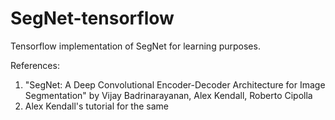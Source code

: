 # SegNet-tensorflow

Tensorflow implementation of SegNet for learning purposes.

References:
1. "SegNet: A Deep Convolutional Encoder-Decoder Architecture for Image Segmentation"
    by Vijay Badrinarayanan, Alex Kendall, Roberto Cipolla
2.  Alex Kendall's tutorial for the same
